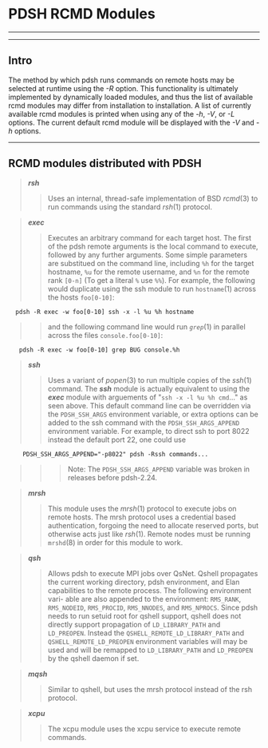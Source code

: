 # PDSH RCMD Modules #

---




---


## Intro ##

The method by which pdsh runs commands on remote hosts may be selected
at runtime using the _-R_ option. This functionality is ultimately
implemented by dynamically loaded modules, and thus the list of available
rcmd modules may differ from installation to installation. A list of
currently available rcmd modules is printed when using any of the
_-h_, _-V_, or _-L_ options. The current default rcmd module will be
displayed with the _-V_ and _-h_ options.


---

## RCMD modules distributed with PDSH ##

> <b><i>rsh</i></b>
> > Uses an internal, thread-safe implementation of BSD _rcmd_(3) to run
> > commands using the standard _rsh_(1) protocol.


> <b><i>exec</i></b>
> > Executes  an  arbitrary command for each target host. The first
> > of the pdsh remote arguments is the local command  to  execute,
> > followed  by  any further arguments. Some simple parameters are
> > substitued on the command line, including  `%h`  for  the  target
> > hostname,  `%u`  for  the  remote username, and `%n` for the remote
> > rank `[0-n]` (To get a literal `%` use `%%`).  For example, the  following
> > would duplicate using the ssh module to run `hostname`(1) across the
> > hosts `foo[0-10]`:
```
  pdsh -R exec -w foo[0-10] ssh -x -l %u %h hostname
```
> > and the following command line would run _`grep`_(1) in parallel across
> > the files `console.foo[0-10]`:
```
   pdsh -R exec -w foo[0-10] grep BUG console.%h
```


> <b><i>ssh</i></b>
> > Uses a variant of _popen_(3) to run multiple copies of the _ssh_(1)
> > command. The **_ssh_** module is actually equivalent to using the **_exec_**
> > module with arguements of "`ssh -x -l %u %h cmd`..." as seen above.
> > This default command line can be overridden via the `PDSH_SSH_ARGS`
> > environment variable, or extra options can be added to the ssh command
> > with the `PDSH_SSH_ARGS_APPEND` environment variable. For example, to
> > direct ssh to port 8022 instead the default port 22, one could use
```
    PDSH_SSH_ARGS_APPEND="-p8022" pdsh -Rssh commands...
```
> > > Note: The `PDSH_SSH_ARGS_APPEND` variable was broken in releases before
> > > pdsh-2.24.


> <b><i>mrsh</i></b>
> > This module uses the _mrsh_(1) protocol to execute jobs on remote hosts.
> > The mrsh protocol uses a credential based authentication, forgoing the need
> > to allocate reserved ports, but otherwise acts just like _rsh_(1). Remote nodes
> > must be running `mrshd`(8) in order for this module to work.


> <b><i>qsh</i></b>
> > Allows pdsh to execute MPI jobs over QsNet.  Qshell  propagates the
> > current working directory, pdsh environment, and Elan capabilities
> > to the remote process. The following environment vari- able   are
> > also  appended to the environment:  `RMS_RANK`, `RMS_NODEID`,
> > `RMS_PROCID`, `RMS_NNODES`, and `RMS_NPROCS`. Since  pdsh needs  to  run
> > setuid root for qshell support, qshell does not directly support
> > propagation of `LD_LIBRARY_PATH` and `LD_PREOPEN`. Instead the
> > `QSHELL_REMOTE_LD_LIBRARY_PATH` and `QSHELL_REMOTE_LD_PREOPEN`
> > environment variables will may be used and  will  be remapped to
> > `LD_LIBRARY_PATH` and `LD_PREOPEN` by the qshell daemon if set.


> <b><i>mqsh</i></b>
> > Similar to qshell, but uses the mrsh protocol instead of the rsh protocol.


> <b><i>xcpu</i></b>
> > The xcpu module uses the xcpu service to execute remote commands.
